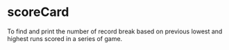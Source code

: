 # scoreCard
To find and print the number of record break based on previous lowest and highest runs scored in a series of game.
